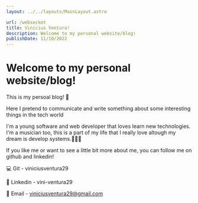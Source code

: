 ```yaml
---
layout: ../../layouts/MainLayout.astro

url: /websocket
title: Vinicius Ventura!
description: Welcome to my personal website/blog!
publishDate: 11/10/2022
---
```


# Welcome to my personal website/blog!

This is my persoal blog! 🤩

Here I pretend to communicate and write something about some interesting things in the tech world

I'm a young software and web developer that loves learn new technologies. I'm a musician too, this is a part of my life that I really love altough my dream is develop systems.🧑‍💻🎶

If you like me or want to see a little bit more about me, you can follow me on github and linkedin!

💻 Git - viniciusventura29

💼 Linkedin - vini-ventura29

📧 Email - viniciusventura29@gmail.com
